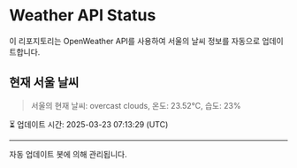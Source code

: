 
# Weather API Status

이 리포지토리는 OpenWeather API를 사용하여 서울의 날씨 정보를 자동으로 업데이트합니다.

## 현재 서울 날씨
> 서울의 현재 날씨: overcast clouds, 온도: 23.52°C, 습도: 23%

⏳ 업데이트 시간: 2025-03-23 07:13:29 (UTC)

---
자동 업데이트 봇에 의해 관리됩니다.
